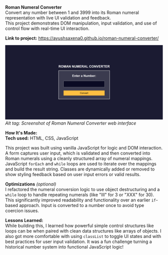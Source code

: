 **Roman Numeral Converter**  
Convert any number between 1 and 3999 into its Roman numeral representation with live UI validation and feedback.  
This project demonstrates DOM manipulation, input validation, and use of control flow with real-time UI interaction.

**Link to project:** https://ayushsaxena0.github.io/roman-numeral-converter/

![Roman Numeral Converter Screenshot](https://raw.githubusercontent.com/ayushsaxena0/roman-numeral-converter/main/img/roman-converter.png)  
*Alt tag: Screenshot of Roman Numeral Converter web interface*

**How It's Made:**  
**Tech used:** HTML, CSS, JavaScript

This project was built using vanilla JavaScript for logic and DOM interaction. A form captures user input, which is validated and then converted into Roman numerals using a cleanly structured array of numeral mappings. JavaScript `forEach` and `while` loops are used to iterate over the mappings and build the result string. Classes are dynamically added or removed to show styling feedback based on user input errors or valid results.

**Optimizations** *(optional)*  
I refactored the numeral conversion logic to use object destructuring and a `while` loop to handle repeating numerals (like "III" for 3 or "XXX" for 30). This significantly improved readability and functionality over an earlier `if`-based approach. Input is converted to a number once to avoid type coercion issues.

**Lessons Learned:**  
While building this, I learned how powerful simple control structures like loops can be when paired with clean data structures like arrays of objects. I also got more comfortable with using `classList` to toggle UI states and with best practices for user input validation. It was a fun challenge turning a historical number system into functional JavaScript logic!
